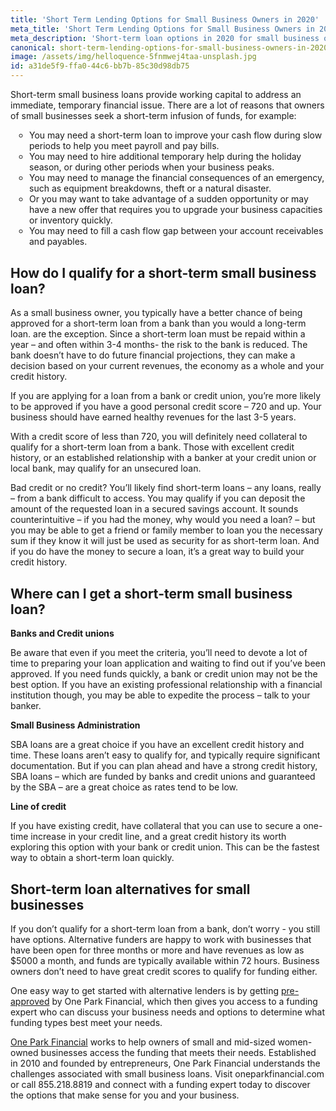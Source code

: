 ```yaml
---
title: 'Short Term Lending Options for Small Business Owners in 2020'
meta_title: 'Short Term Lending Options for Small Business Owners in 2020'
meta_description: 'Short-term loan options in 2020 for small business owners, including qualification requirements, credit scores, how long it takes to get a loan, and alternatives for low credit/bad credit short term loans.'
canonical: short-term-lending-options-for-small-business-owners-in-2020
image: /assets/img/helloquence-5fnmwej4taa-unsplash.jpg
id: a31de5f9-ffa0-44c6-bb7b-85c30d98db75
---
```

<p>Short-term small business loans provide working capital to address an immediate, temporary financial issue. There are a lot of reasons that owners of small businesses seek a short-term infusion of funds, for example:</p>

<ul style="list-style:circle;padding-left:30px;margin-bottom:30px;">
<li>You may need a short-term loan to improve your cash flow during slow periods to help you meet payroll and pay bills.</li>
<li>You may need to hire additional temporary help during the holiday season, or during other periods when your business peaks.</li>
<li>You may need to manage the financial consequences of an emergency, such as equipment breakdowns, theft or a natural disaster.</li>
<li>Or you may want to take advantage of a sudden opportunity or may have a new offer that requires you to upgrade your business capacities or inventory quickly.</li>
<li>You may need to fill a cash flow gap between your account receivables and payables.</li>
</ul>

<h2>How do I qualify for a short-term small business loan?</h2>


<p>As a small business owner, you typically have a better chance of being approved for a short-term loan from a bank than you would a long-term loan. are the exception. Since a short-term loan must be repaid within a year &ndash; and often within 3-4 months- the risk to the bank is reduced. The bank doesn&rsquo;t have to do future financial projections, they can make a decision based on your current revenues, the economy as a whole and your credit history.</p>

<p>If you are applying for a loan from a bank or credit union, you&rsquo;re more likely to be approved if you have a good personal credit score &ndash; 720 and up. Your business should have earned healthy revenues for the last 3-5 years.</p>

<p>With a credit score of less than 720, you will definitely need collateral to qualify for a short-term loan from a bank. Those with excellent credit history, or an established relationship with a banker at your credit union or local bank, may qualify for an unsecured loan.</p>

<p>Bad credit or no credit? You&rsquo;ll likely find short-term loans &ndash; any loans, really &ndash; from a bank difficult to access. You may qualify if you can deposit the amount of the requested loan in a secured savings account. It sounds counterintuitive &ndash; if you had the money, why would you need a loan? &ndash; but you may be able to get a friend or family member to loan you the necessary sum if they know it will just be used as security for as short-term loan. And if you do have the money to secure a loan, it&rsquo;s a great way to build your credit history.</p>

<h2>Where can I get a short-term small business loan?</h2>


<p><strong>Banks and Credit unions</strong></p>
<p>Be aware that even if you meet the criteria, you&rsquo;ll need to devote a lot of time to preparing your loan application and waiting to find out if you&rsquo;ve been approved. If you need funds quickly, a bank or credit union may not be the best option. If you have an existing professional relationship with a financial institution though, you may be able to expedite the process &ndash; talk to your banker.</p>

<p><strong>Small Business Administration</strong></p>

<p>SBA loans are a great choice if you have an excellent credit history and time. These loans aren&rsquo;t easy to qualify for, and typically require significant documentation. But if you can plan ahead and have a strong credit history, SBA loans &ndash; which are funded by banks and credit unions and guaranteed by the SBA &ndash; are a great choice as rates tend to be low.</p>

<p><strong>Line of credit</strong></p>

<p>If you have existing credit, have collateral that you can use to secure a one-time increase in your credit line, and a great credit history its worth exploring this option with your bank or credit union. This can be the fastest way to obtain a short-term loan quickly.</p>

<h2>Short-term loan alternatives for small businesses</h2>


<p>If you don&rsquo;t qualify for a short-term loan from a bank, don&rsquo;t worry - you still have options. Alternative funders are happy to work with businesses that have been open for three months or more and have revenues as low as $5000 a month, and funds are typically available within 72 hours. Business owners don&rsquo;t need to have great credit scores to qualify for funding either.</p>

<p>One easy way to get started with alternative lenders is by getting&nbsp;<a href="https://www.oneparkfinancial.com/pre-qualification">pre-approved</a>&nbsp;by One Park Financial, which then gives you access to a funding expert who can discuss your business needs and options to determine what funding types best meet your needs.</p>

<p><a href="https://www.oneparkfinancial.com/">One Park Financial</a>&nbsp;works to help owners of small and mid-sized women-owned businesses access the funding that meets their needs. Established in 2010 and founded by entrepreneurs, One Park Financial understands the challenges associated with small business loans. Visit oneparkfinancial.com or call&nbsp;855.218.8819&nbsp;and connect with a funding expert today to discover the options that make sense for you and your business.</p>